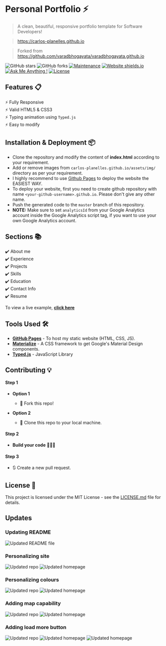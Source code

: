 # Personal Portfolio ⚡️ 
> A clean, beautiful, responsive portfolio template for Software Developers!

> https://carlos-planelles.github.io

> Forked from https://github.com/varadbhogayata/varadbhogayata.github.io

![GitHub stars](https://img.shields.io/github/stars/carlos-planelles/carlos-planelles.github.io) 
![GitHub forks](https://img.shields.io/github/forks/carlos-planelles/carlos-planelles.github.io)
[![Maintenance](https://img.shields.io/badge/maintained-yes-green.svg)](https://github.com/carlos-planelles/carlos-planelles.github.io/commits/master)
[![Website shields.io](https://img.shields.io/badge/website-up-yellow)](http://carlos-planelles.github.io/)
[![Ask Me Anything !](https://img.shields.io/badge/ask%20me-linkedin-1abc9c.svg)](https://www.linkedin.com/in/cjplanelles/)
[![License](http://img.shields.io/:license-mit-blue.svg?style=flat-square)](http://badges.mit-license.org)

## Features 📋
⚡️ Fully Responsive\
⚡️ Valid HTML5 & CSS3\
⚡️ Typing animation using `Typed.js`\
⚡️ Easy to modify

## Installation & Deployment 📦
- Clone the repository and modify the content of <b>index.html</b> according to your requirement.
- Add or remove images from `carlos-planelles.github.io/assets/img/` directory as per your requirement.
- I highly recommend to use [Github Pages](https://create-react-app.dev/docs/deployment/#github-pages) to deploy the website the EASIEST WAY.
- To deploy your website, first you need to create github repository with name `<your-github-username>.github.io`. Please don't give any other name.
- Push the generated code to the `master` branch of this repository.
- <b>NOTE:</b> Make sure to set `analyticsId` from your Google Analytics account inside the Google Analytics script tag, if you want to use your own Google Analytics account.

## Sections 📚
✔️ About me\
✔️ Experience\
✔️ Projects \
✔️ Skills \
✔️ Education\
✔️ Contact Info\
✔️ Resume

To view a live example, **[click here](https://carlos-planelles.github.io/)**

## Tools Used 🛠️
* [<b>GitHub Pages</b>](https://create-react-app.dev/docs/deployment/#github-pages) - To host my static website (HTML, CSS, JS).
* [<b>Materialize</b>](https://materializecss.com/) - A CSS framework to get Google's Material Design components.
* [<b>Typed.js</b>](https://mattboldt.com/demos/typed-js/) - JavaScript Library

## Contributing 💡
#### Step 1

- **Option 1**
    - 🍴 Fork this repo!

- **Option 2**
    - 👯 Clone this repo to your local machine.


#### Step 2

- **Build your code** 🔨🔨🔨

#### Step 3

- 🔃 Create a new pull request.

## License 📄
This project is licensed under the MIT License - see the [LICENSE.md](./LICENSE) file for details.

## Updates

### Updating README

![Updated README file]("/assets/img/readme-update-1.png")

### Personalizing site

![Updated repo]("/assets/img/repo-update.png")
![Updated homepage]("/assets/img/homepage-update.png")

### Personalizing colours

![Updated repo]("/assets/img/repo-update-2.png")
![Updated homepage]("/assets/img/homepage-update-2.png")

### Adding map capability

![Updated repo]("/assets/img/repo-update-3.png")
![Updated homepage]("/assets/img/homepage-update-3.png")

### Adding load more button

![Updated repo]("/assets/img/repo-update-3.png")
![Updated homepage]("/assets/img/homepage-update-4.png")
![Updated homepage]("/assets/img/homepage-update-5.png")
